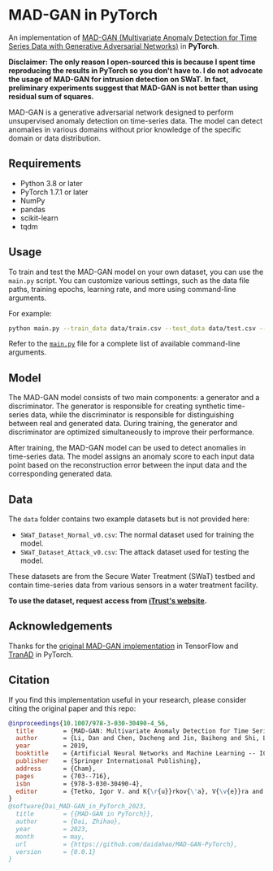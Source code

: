 # MAD-GAN in PyTorch

An implementation of [MAD-GAN (Multivariate Anomaly Detection for Time Series Data with Generative Adversarial Networks)](https://arxiv.org/pdf/1901.04997.pdf) in **PyTorch**.

**Disclaimer: The only reason I open-sourced this is because I spent time reproducing the results in PyTorch so you don't have to. I do not advocate the usage of MAD-GAN for intrusion detection on SWaT. In fact, preliminary experiments suggest that MAD-GAN is not better than using residual sum of squares.**

MAD-GAN is a generative adversarial network designed to perform unsupervised anomaly detection on time-series data. 
The model can detect anomalies in various domains without prior knowledge of the specific domain or data distribution.

## Requirements
- Python 3.8 or later
- PyTorch 1.7.1 or later
- NumPy
- pandas
- scikit-learn
- tqdm

## Usage

To train and test the MAD-GAN model on your own dataset, you can use the `main.py` script. You can customize various settings, such as the data file paths, training epochs, learning rate, and more using command-line arguments.

For example:
```sh
python main.py --train_data data/train.csv --test_data data/test.csv --train_epochs 100 --train_lr 1e-4
```

Refer to the [`main.py`](main.py) file for a complete list of available command-line arguments.

## Model

The MAD-GAN model consists of two main components: a generator and a discriminator. The generator is responsible for creating synthetic time-series data, while the discriminator is responsible for distinguishing between real and generated data. During training, the generator and discriminator are optimized simultaneously to improve their performance.

After training, the MAD-GAN model can be used to detect anomalies in time-series data. The model assigns an anomaly score to each input data point based on the reconstruction error between the input data and the corresponding generated data.

## Data

The `data` folder contains two example datasets but is not provided here:

- `SWaT_Dataset_Normal_v0.csv`: The normal dataset used for training the model.
- `SWaT_Dataset_Attack_v0.csv`: The attack dataset used for testing the model.

These datasets are from the Secure Water Treatment (SWaT) testbed and contain time-series data from various sensors in a water treatment facility.

**To use the dataset, request access from [iTrust's website](https://itrust.sutd.edu.sg/itrust-labs_datasets/).**

## Acknowledgements

Thanks for the [original MAD-GAN implementation](https://github.com/imperial-qore/TranAD) in TensorFlow and [TranAD](https://github.com/imperial-qore/TranAD) in PyTorch.

## Citation

If you find this implementation useful in your research, please consider citing the original paper and this repo:

```bibtex
@inproceedings{10.1007/978-3-030-30490-4_56,
  title        = {MAD-GAN: Multivariate Anomaly Detection for Time Series Data with Generative Adversarial Networks},
  author       = {Li, Dan and Chen, Dacheng and Jin, Baihong and Shi, Lei and Goh, Jonathan and Ng, See-Kiong},
  year         = 2019,
  booktitle    = {Artificial Neural Networks and Machine Learning -- ICANN 2019: Text and Time Series},
  publisher    = {Springer International Publishing},
  address      = {Cham},
  pages        = {703--716},
  isbn         = {978-3-030-30490-4},
  editor       = {Tetko, Igor V. and K{\r{u}}rkov{\'a}, V{\v{e}}ra and Karpov, Pavel and Theis, Fabian}
}
@software{Dai_MAD-GAN_in_PyTorch_2023,
  title        = {{MAD-GAN in PyTorch}},
  author       = {Dai, Zhihao},
  year         = 2023,
  month        = may,
  url          = {https://github.com/daidahao/MAD-GAN-PyTorch},
  version      = {0.0.1}
}
```